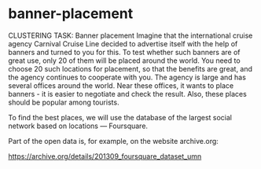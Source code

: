 # banner-placement

CLUSTERING TASK: Banner placement
Imagine that the international cruise agency Carnival Cruise Line decided to advertise itself with the help of banners and turned to you for this. To test whether such banners are of great use, only 20 of them will be placed around the world. You need to choose 20 such locations for placement, so that the benefits are great, and the agency continues to cooperate with you. The agency is large and has several offices around the world. Near these offices, it wants to place banners - it is easier to negotiate and check the result. Also, these places should be popular among tourists.

To find the best places, we will use the database of the largest social network based on locations — Foursquare.

Part of the open data is, for example, on the website archive.org:

https://archive.org/details/201309_foursquare_dataset_umn
